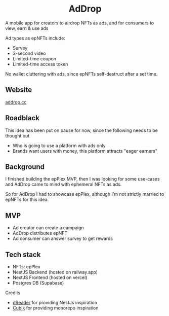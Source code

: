<h1 align="center">AdDrop</h1>


A mobile app for creators to airdrop NFTs as ads, and for consumers to view, earn & use ads

Ad types as epNFTs include:
- Survey
- 3-second video
- Limited-time coupon
- Limited-time access token

No wallet cluttering with ads, since epNFTs self-destruct after a set time.

## Website
[addrop.cc](https://addrop.cc)

## Roadblack
This idea has been put on pause for now, since the following needs to be thought out

- Who is going to use a platform with ads only
- Brands want users with money, this platform attracts "eager earners"


## Background
I finished building the epPlex<insert link> MVP, then I was looking for some use-cases and AdDrop came to mind with ephemeral NFTs as ads.

So for AdDrop I had to showcase epPlex, although I'm not strictly married to epNFTs for this idea.

## MVP
- Ad creator can create a campaign
- AdDrop distributes epNFT
- Ad consumer can answer survey to get rewards

## Tech stack
- NFTs: epPlex
- NestJS Backend (hosted on railway.app)
- NextJS Frontend (hosted on vercel)
- Postgres DB (Supabase)

Credits
- [dReader](https://github.com/d-reader-organization) for providing NestJs inspiration
- [Cubik](https://github.com/cubik-so) for providing monorepo inspiration